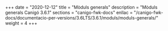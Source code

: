 +++
date        = "2020-12-12"
title       = "Mòduls generals"
description = "Mòduls generals Canigó 3.6.1"
sections    = "canigo-fwk-docs"
enllac		= "/canigo-fwk-docs/documentacio-per-versions/3.6LTS/3.6.1/moduls/moduls-generals/"
weight		= 4
+++
